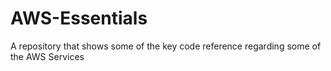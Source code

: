 # AWS-Essentials
A repository that shows some of the key code reference regarding some of the AWS Services

